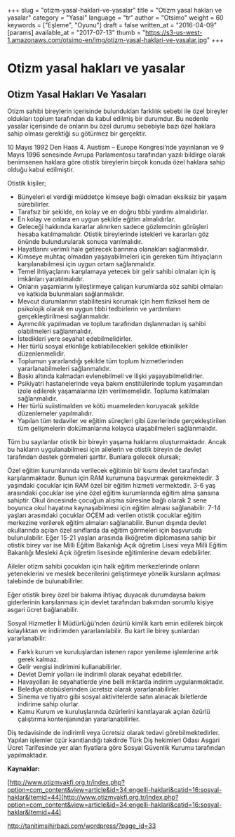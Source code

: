 +++
slug = "otizm-yasal-haklari-ve-yasalar"
title = "Otizm yasal hakları ve yasalar"
category = "Yasal"
language = "tr"
author = "Otsimo"
weight = 60
keywords = ["Eşleme", "Oyunu"]
draft = false
written_at = "2016-04-09"
[params]
available_at = "2017-07-13"
thumb = "https://s3-us-west-1.amazonaws.com/otsimo-en/img/otizm-yasal-haklari-ve-yasalar.jpg"
+++

# Otizm yasal hakları ve yasalar

## Otizm Yasal Hakları Ve Yasaları

Otizm sahibi bireylerin içerisinde bulundukları farklılık sebebi ile özel bireyler oldukları toplum tarafından da kabul edilmiş bir durumdur. Bu nedenle yasalar içerisinde de onların bu özel durumu sebebiyle bazı özel haklara sahip olması gerektiği su götürmez bir gerçektir.

10 Mayıs 1992 Den Haas 4. Austism – Europe Kongresi’nde yayınlanan ve 9 Mayıs 1996 senesinde Avrupa Parlamentosu tarafından yazılı bildirge olarak benimsenen haklara göre otistik bireylerin birçok konuda özel haklara sahip olduğu kabul edilmiştir.

Otistik kişiler;

  * Bünyeleri el verdiği müddetçe kimseye bağlı olmadan eksiksiz bir yaşam sürebilirler.
  * Tarafsız bir şekilde, en kolay ve en doğru tıbbi yardımı almalıdırlar.
  * En kolay ve onlara en uygun şekilde eğitim almalıdırlar.
  * Geleceği hakkında kararlar alınırken sadece gözlemcinin görüşleri hesaba katılmamalıdır. Otistik bireylerinde istekleri ve kararları göz önünde bulundurularak sonuca varılmalıdır.
  * Hayatlarını verimli hale getirecek barınma olanakları sağlanmalıdır.
  * Kimseye muhtaç olmadan yaşayabilmeleri için gereken tüm ihtiyaçların karşılanabilmesi için uygun ortam sağlanmalıdır.
  * Temel ihtiyaçlarını karşılamaya yetecek bir gelir sahibi olmaları için iş imkânları yaratılmalıdır.
  * Onların yaşamlarını iyileştirmeye çalışan kurumlarda söz sahibi olmaları ve katkıda bulunmaları sağlanmalıdır.
  * Mevcut durumlarının stabilitesini korumak için hem fiziksel hem de psikolojik olarak en uygun tıbbi tedbirlerin ve yardımların gerçekleştirilmesi sağlanmalıdır.
  * Ayrımcılık yapılmadan ve toplum tarafından dışlanmadan iş sahibi olabilmeleri sağlanmalıdır.
  * İstedikleri yere seyahat edebilmelidirler.
  * Her türlü sosyal etkinliğe katılabilecekleri şekilde etkinlikler düzenlenmelidir.
  * Toplumun yararlandığı şekilde tüm toplum hizmetlerinden yararlanabilmeleri sağlanmalıdır.
  * Baskı altında kalmadan evlenebilmeli ve ilişki yaşayabilmelidirler.
  * Psikiyatri hastanelerinde veya bakım enstitülerinde toplum yaşamından izole edilerek yaşamalarına izin verilmemelidir. Topluma katılmaları sağlanmalıdır.
  * Her türlü suiistimalden ve kötü muameleden koruyacak şekilde düzenlemeler yapılmalıdır.
  * Yapılan tüm tedaviler ve eğitim süreçleri gibi üzerlerinde gerçekleştirilen tüm gelişmelerin dokümanlarına kolayca ulaşabilmeleri sağlanmalıdır.

Tüm bu sayılanlar otistik bir bireyin yaşama haklarını oluşturmaktadır. Ancak bu hakların uygulanabilmesi için ailelerin ve otistik bireyin de devlet tarafından destek görmeleri şarttır. Bunlara gelecek olursak;

Özel eğitim kurumlarında verilecek eğitimin bir kısmı devlet tarafından karşılanmaktadır. Bunun için RAM kurumuna başvurmak gerekmektedir. 3 yaşındaki çocuklar için RAM özel bir eğitim hizmeti vermektedir. 3-6 yaş arasındaki çocuklar ise yine özel eğitim kurumlarında eğitim alma şansına sahiptir. Okul öncesinde çocuğun alışma süresine bağlı olarak 2 sene boyunca okul hayatına kaynaşabilmesi için eğitim alması sağlanabilir. 7-14 yaşları arasındaki çocuklar OÇEM adı verilen otistik çocuklar eğitim merkezine verilerek eğitim almaları sağlanabilir. Bunun dışında devlet okullarında açılan özel sınıflarda da eğitim görmeleri için başvuruda bulunulabilir. Eğer 15-21 yaşları arasında ilköğretim diplomasına sahip bir otistik birey var ise Milli Eğitim Bakanlığı Açık öğretim Lisesi veya Milli Eğitim Bakanlığı Mesleki Açık öğretim lisesinde eğitimlerine devam edebilirler.


Aileler otizm sahibi çocukları için halk eğitim merkezlerinde onların yeteneklerini ve meslek becerilerini geliştirmeye yönelik kursların açılması talebinde de bulunabilirler.

Eğer otistik birey özel bir bakıma ihtiyaç duyacak durumdaysa bakım giderlerinin karşılanması için devlet tarafından bakımdan sorumlu kişiye asgari ücret bağlanabilir.

Sosyal Hizmetler İl Müdürlüğü’nden özürlü kimlik kartı emin edilerek birçok kolaylıktan ve indirimden yararlanılabilir. Bu kart ile birey şunlardan yararlanabilir:

  * Farklı kurum ve kuruluşlardan istenen rapor yenileme işlemlerine artık gerek kalmaz.
  * Gelir vergisi indirimini kullanabilirler.
  * Devlet Demir yolları ile indirimli olarak seyahat edebilirler.
  * Havayolları ile seyahatlerde yine belli miktarda indirim uygulanmaktadır.
  * Belediye otobüslerinden ücretsiz olarak yararlanabilirler.
  * Sinema ve tiyatro gibi sosyal aktivitelerde satın alınacak biletlerde indirime sahip olurlar.
  * Kamu Kurum ve kuruluşlarında özürlerini kanıtlayarak açılan özürlü çalıştırma kontenjanından yararlanabilirler.

Diş tedavisinde de indirimli veya ücretsiz olarak tedavi görebilmektedirler. Yapılan işlemler özür kanıtlandığı takdirde Türk Diş hekimleri Odası Asgari Ücret Tarifesinde yer alan fiyatlara göre Sosyal Güvenlik Kurumu tarafından yapılmaktadır.

**Kaynaklar:**

[http://www.otizmvakfi.org.tr/index.php?option=com_content&view=article&id=34:engelli-haklari&catid=16:sosyal-haklar&Itemid=44](http://www.otizmvakfi.org.tr/index.php?option=com_content&view=article&id=34:engelli-haklari&catid=16:sosyal-haklar&Itemid=44)

<http://tanitimsihirbazi.com/wordpress/?page_id=33>
